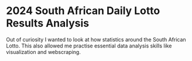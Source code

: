 # 2024 South African Daily Lotto Results Analysis

Out of curiosity I wanted to look at how statistics around the South African Lotto. This also allowed me practise essential data analysis skills like visualization and webscraping.